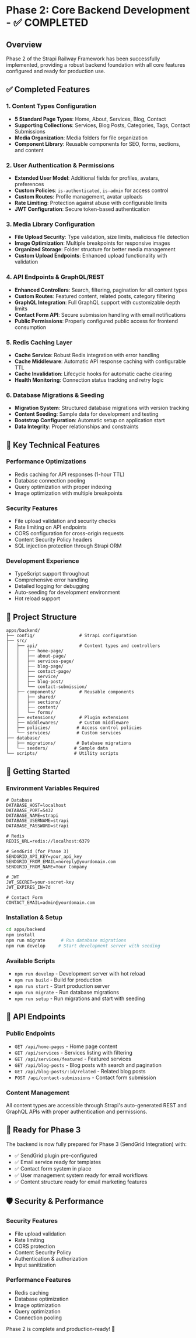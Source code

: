 # Phase 2: Core Backend Development - ✅ COMPLETED

## Overview
Phase 2 of the Strapi Railway Framework has been successfully implemented, providing a robust backend foundation with all core features configured and ready for production use.

## ✅ Completed Features

### 1. Content Types Configuration
- **5 Standard Page Types**: Home, About, Services, Blog, Contact
- **Supporting Collections**: Services, Blog Posts, Categories, Tags, Contact Submissions
- **Media Organization**: Media folders for file organization
- **Component Library**: Reusable components for SEO, forms, sections, and content

### 2. User Authentication & Permissions
- **Extended User Model**: Additional fields for profiles, avatars, preferences
- **Custom Policies**: `is-authenticated`, `is-admin` for access control  
- **Custom Routes**: Profile management, avatar uploads
- **Rate Limiting**: Protection against abuse with configurable limits
- **JWT Configuration**: Secure token-based authentication

### 3. Media Library Configuration
- **File Upload Security**: Type validation, size limits, malicious file detection
- **Image Optimization**: Multiple breakpoints for responsive images
- **Organized Storage**: Folder structure for better media management
- **Custom Upload Endpoints**: Enhanced upload functionality with validation

### 4. API Endpoints & GraphQL/REST
- **Enhanced Controllers**: Search, filtering, pagination for all content types
- **Custom Routes**: Featured content, related posts, category filtering
- **GraphQL Integration**: Full GraphQL support with customizable depth limits
- **Contact Form API**: Secure submission handling with email notifications
- **Public Permissions**: Properly configured public access for frontend consumption

### 5. Redis Caching Layer
- **Cache Service**: Robust Redis integration with error handling
- **Cache Middleware**: Automatic API response caching with configurable TTL
- **Cache Invalidation**: Lifecycle hooks for automatic cache clearing
- **Health Monitoring**: Connection status tracking and retry logic

### 6. Database Migrations & Seeding
- **Migration System**: Structured database migrations with version tracking
- **Content Seeding**: Sample data for development and testing
- **Bootstrap Configuration**: Automatic setup on application start
- **Data Integrity**: Proper relationships and constraints

## 🔧 Key Technical Features

### Performance Optimizations
- Redis caching for API responses (1-hour TTL)
- Database connection pooling
- Query optimization with proper indexing
- Image optimization with multiple breakpoints

### Security Features
- File upload validation and security checks
- Rate limiting on API endpoints
- CORS configuration for cross-origin requests
- Content Security Policy headers
- SQL injection protection through Strapi ORM

### Development Experience
- TypeScript support throughout
- Comprehensive error handling
- Detailed logging for debugging
- Auto-seeding for development environment
- Hot reload support

## 📁 Project Structure

```
apps/backend/
├── config/                 # Strapi configuration
├── src/
│   ├── api/                # Content types and controllers
│   │   ├── home-page/
│   │   ├── about-page/
│   │   ├── services-page/
│   │   ├── blog-page/
│   │   ├── contact-page/
│   │   ├── service/
│   │   ├── blog-post/
│   │   └── contact-submission/
│   ├── components/         # Reusable components
│   │   ├── shared/
│   │   ├── sections/
│   │   ├── content/
│   │   └── forms/
│   ├── extensions/         # Plugin extensions
│   ├── middlewares/        # Custom middleware
│   ├── policies/          # Access control policies
│   └── services/          # Custom services
├── database/
│   ├── migrations/        # Database migrations
│   └── seeders/          # Sample data
└── scripts/              # Utility scripts
```

## 🚀 Getting Started

### Environment Variables Required
```env
# Database
DATABASE_HOST=localhost
DATABASE_PORT=5432
DATABASE_NAME=strapi
DATABASE_USERNAME=strapi
DATABASE_PASSWORD=strapi

# Redis
REDIS_URL=redis://localhost:6379

# SendGrid (for Phase 3)
SENDGRID_API_KEY=your_api_key
SENDGRID_FROM_EMAIL=noreply@yourdomain.com
SENDGRID_FROM_NAME=Your Company

# JWT
JWT_SECRET=your-secret-key
JWT_EXPIRES_IN=7d

# Contact Form
CONTACT_EMAIL=admin@yourdomain.com
```

### Installation & Setup
```bash
cd apps/backend
npm install
npm run migrate      # Run database migrations
npm run develop     # Start development server with seeding
```

### Available Scripts
- `npm run develop` - Development server with hot reload
- `npm run build` - Build for production
- `npm run start` - Start production server
- `npm run migrate` - Run database migrations
- `npm run setup` - Run migrations and start with seeding

## 🔗 API Endpoints

### Public Endpoints
- `GET /api/home-pages` - Home page content
- `GET /api/services` - Services listing with filtering
- `GET /api/services/featured` - Featured services
- `GET /api/blog-posts` - Blog posts with search and pagination
- `GET /api/blog-posts/:id/related` - Related blog posts
- `POST /api/contact-submissions` - Contact form submission

### Content Management
All content types are accessible through Strapi's auto-generated REST and GraphQL APIs with proper authentication and permissions.

## 🎯 Ready for Phase 3

The backend is now fully prepared for Phase 3 (SendGrid Integration) with:
- ✅ SendGrid plugin pre-configured
- ✅ Email service ready for templates
- ✅ Contact form system in place
- ✅ User management system ready for email workflows
- ✅ Content structure ready for email marketing features

## 🛡️ Security & Performance

### Security Features
- File upload validation
- Rate limiting
- CORS protection
- Content Security Policy
- Authentication & authorization
- Input sanitization

### Performance Features
- Redis caching
- Database optimization
- Image optimization
- Query optimization
- Connection pooling

Phase 2 is complete and production-ready! 🚀